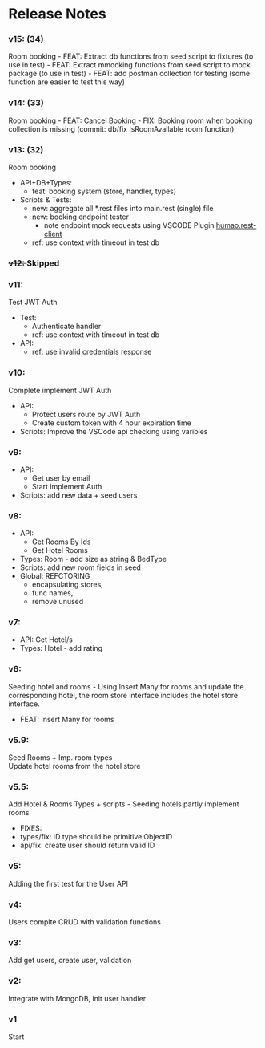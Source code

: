 # Release Notes
### v15: (34)
Room booking
    - FEAT: Extract db functions from seed script to fixtures (to use in test)
    - FEAT: Extract mmocking functions from seed script to mock package (to use in test)
    - FEAT: add postman collection for testing (some function are easier to test this way)

### v14: (33)
Room booking
    - FEAT: Cancel Booking
    - FIX: Booking room when booking collection is missing 
        (commit: db/fix IsRoomAvailable room function)


### v13: (32)
Room booking
- API+DB+Types:
    - feat: booking system (store, handler, types)
- Scripts & Tests:
    - new: aggregate all *.rest files into main.rest (single) file 
    - new: booking endpoint tester
        * note endpoint mock requests using VSCODE Plugin [humao.rest-client](https://marketplace.visualstudio.com/items?itemName=humao.rest-client)
    - ref: use context with timeout in test db

### <strike> v12: </strike>Skipped

### v11:
Test JWT Auth
- Test: 
    - Authenticate handler
    - ref: use context with timeout in test db
- API:
    - ref: use invalid credentials response 

### v10:
Complete implement JWT Auth
- API: 
    - Protect users route by JWT Auth
    - Create custom token with 4 hour expiration time 
- Scripts: Improve the VSCode api checking using varibles
    
### v9:
- API: 
    - Get user by email
    - Start implement Auth    
- Scripts: add new data + seed users
    

### v8: 
- API: 
    - Get Rooms By Ids
    - Get Hotel Rooms
- Types: Room - add size as string & BedType
- Scripts: add new room fields in seed 
- Global: REFCTORING 
    - encapsulating stores, 
    - func names,
    - remove unused

### v7: 
- API: Get Hotel/s
- Types: Hotel - add rating

### v6:
Seeding hotel and rooms - 
Using Insert Many for rooms and update the corresponding hotel,
the room store interface includes the hotel store interface.

- FEAT: Insert Many for rooms

### v5.9:
Seed Rooms + Imp. room types  
Update hotel rooms from the hotel store
 
### v5.5:
Add Hotel & Rooms Types + scripts - Seeding hotels
partly implement rooms
- FIXES:
 - types/fix: ID type should be primitive.ObjectID
 - api/fix: create user should return valid ID 

### v5:
Adding the first test for the User API

### v4:
Users complte CRUD with validation functions

### v3:
Add get users, create user, validation

### v2: 
Integrate with MongoDB, init user handler

### v1 
Start